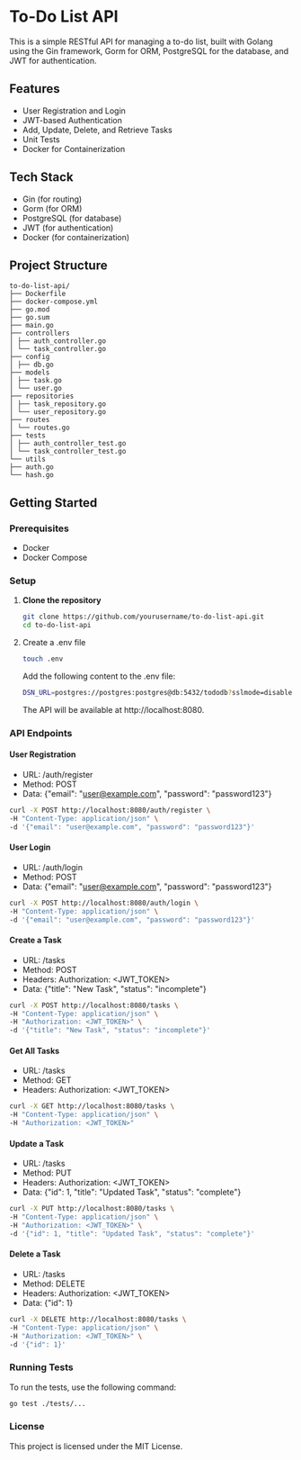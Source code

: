 # To-Do List API

This is a simple RESTful API for managing a to-do list, built with Golang using the Gin framework, Gorm for ORM, PostgreSQL for the database, and JWT for authentication.

## Features

- User Registration and Login
- JWT-based Authentication
- Add, Update, Delete, and Retrieve Tasks
- Unit Tests
- Docker for Containerization

## Tech Stack

- Gin (for routing)
- Gorm (for ORM)
- PostgreSQL (for database)
- JWT (for authentication)
- Docker (for containerization)

## Project Structure
```
to-do-list-api/
├── Dockerfile
├── docker-compose.yml
├── go.mod
├── go.sum
├── main.go
├── controllers
│ ├── auth_controller.go
│ └── task_controller.go
├── config
│ ├── db.go
├── models
│ ├── task.go
│ └── user.go
├── repositories
│ ├── task_repository.go
│ └── user_repository.go
├── routes
│ └── routes.go
├── tests
│ ├── auth_controller_test.go
│ └── task_controller_test.go
└── utils
├── auth.go
└── hash.go
```

## Getting Started

### Prerequisites

- Docker
- Docker Compose

### Setup

1. **Clone the repository**

   ```sh
   git clone https://github.com/yourusername/to-do-list-api.git
   cd to-do-list-api

2. Create a .env file
    ```sh
    touch .env
    ```

    Add the following content to the .env file:
    ```sh
    DSN_URL=postgres://postgres:postgres@db:5432/tododb?sslmode=disable

    ```
    The API will be available at http://localhost:8080.


### API Endpoints
#### User Registration
- URL: /auth/register
- Method: POST
- Data: {"email": "user@example.com", "password": "password123"}
```sh
curl -X POST http://localhost:8080/auth/register \
-H "Content-Type: application/json" \
-d '{"email": "user@example.com", "password": "password123"}'
```

#### User Login
- URL: /auth/login
- Method: POST
- Data: {"email": "user@example.com", "password": "password123"}
```sh
curl -X POST http://localhost:8080/auth/login \
-H "Content-Type: application/json" \
-d '{"email": "user@example.com", "password": "password123"}'

```

#### Create a Task
- URL: /tasks
- Method: POST
- Headers: Authorization: <JWT_TOKEN>
- Data: {"title": "New Task", "status": "incomplete"}
```sh
curl -X POST http://localhost:8080/tasks \
-H "Content-Type: application/json" \
-H "Authorization: <JWT_TOKEN>" \
-d '{"title": "New Task", "status": "incomplete"}'
```

#### Get All Tasks
- URL: /tasks
- Method: GET
- Headers: Authorization: <JWT_TOKEN>
```sh
curl -X GET http://localhost:8080/tasks \
-H "Content-Type: application/json" \
-H "Authorization: <JWT_TOKEN>"
```

#### Update a Task
- URL: /tasks
- Method: PUT
- Headers: Authorization: <JWT_TOKEN>
- Data: {"id": 1, "title": "Updated Task", "status": "complete"}
```sh
curl -X PUT http://localhost:8080/tasks \
-H "Content-Type: application/json" \
-H "Authorization: <JWT_TOKEN>" \
-d '{"id": 1, "title": "Updated Task", "status": "complete"}'
```

#### Delete a Task
- URL: /tasks
- Method: DELETE
- Headers: Authorization: <JWT_TOKEN>
- Data: {"id": 1}
```sh
curl -X DELETE http://localhost:8080/tasks \
-H "Content-Type: application/json" \
-H "Authorization: <JWT_TOKEN>" \
-d '{"id": 1}'
```

### Running Tests
To run the tests, use the following command:
```sh
go test ./tests/...
```

### License
This project is licensed under the MIT License.